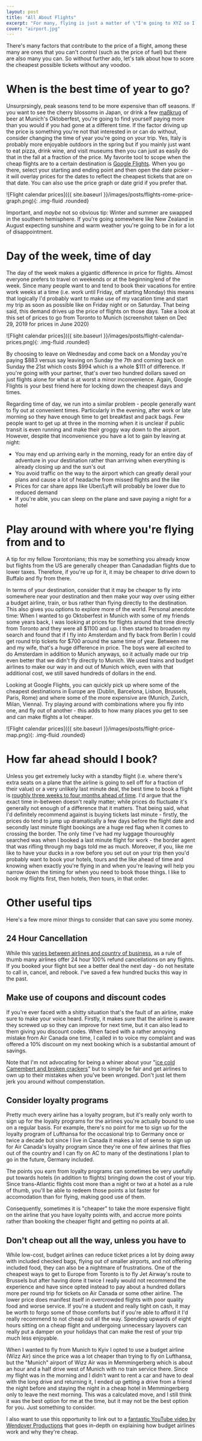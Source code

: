 ```yaml
---
layout: post
title: "All About Flights"
excerpt: "For many, flying is just a matter of \"I'm going to XYZ so I'll buy the ticket to XYZ\" but there's a lot of interesting subtleties that can save you a lot of money."
cover: "airport.jpg"
---
```


There's many factors that contribute to the price of a flight, among these many are ones that you can't control (such as the price of fuel) but there are also many you can. So without further ado, let's talk about how to score the cheapest possible tickets without any voodoo.

# When is the best time of year to go?

Unsurprsingly, peak seasons tend to be more expensive than off seasons. If you want to see the cherry blossoms in Japan, or drink a few [maßkrug](https://en.wikipedia.org/wiki/Ma%C3%9F) of beer at Munich's Oktoberfest, you're going to find yourself paying more than you would if you had gone at a different time. If the factor driving up the price is something you're not that interested in or can do without, consider changing the time of year you're going on your trip. Yes, Italy is probably more enjoyable outdoors in the spring but if you mainly just want to eat pizza, drink wine, and visit museums then you can just as easily do that in the fall at a fraction of the price. My favorite tool to scope when the cheap flights are to a certain destination is [Google Flights](https://flights.google.com). When you go there, select your starting and ending point and then open the date picker - it will overlay prices for the dates to reflect the cheapest tickets that are on that date. You can also use the price graph or date grid if you prefer that.

![Flight calendar prices]({{ site.baseurl }}/images/posts/flights-rome-price-graph.png){: .img-fluid .rounded}

Important, and *maybe* not so obvious tip: Winter and summer are swapped in the southern hemisphere. If you're going somewhere like New Zealand in August expecting sunshine and warm weather you're going to be in for a lot of disappointment.

# Day of the week, time of day

The day of the week makes a gigantic difference in price for flights. Almost everyone prefers to travel on weekends or at the beginning/end of the week. Since many people want to and tend to book their vacations for entire work weeks at a time (i.e. work until Friday, off starting Monday) this means that logically I'd probably want to make use of my vacation time and start my trip as soon as possible like on Friday night or on Saturday. That being said, this demand drives up the price of flights on those days. Take a look at this set of prices to go from Toronto to Munich (screenshot taken on Dec 29, 2019 for prices in June 2020)

![Flight calendar prices]({{ site.baseurl }}/images/posts/flight-calendar-prices.png){: .img-fluid .rounded}

By choosing to leave on Wednesday and come back on a Monday you're paying $883 versus say leaving on Sunday the 7th and coming back on Sunday the 21st which costs $994 which is a whole $111 of difference. If you're going with your partner, that's over two hundred dollars saved on just flights alone for what is at worst a minor inconvenience. Again, Google Flights is your best friend here for locking down the cheapest days and times.

Regarding time of day, we run into a similar problem - people generally want to fly out at convenient times. Particularly in the evening, after work or late morning so they have enough time to get breakfast and pack bags. Few people want to get up at three in the morning when it is unclear if public transit is even running and make their groggy way down to the airport. However, despite that inconvenience you have a lot to gain by leaving at night:

* You may end up arriving early in the morning, ready for an entire day of adventure in your destination rather than arriving when everything is already closing up and the sun's out
* You avoid traffic on the way to the airport which can greatly derail your plans and cause a lot of headache from missed flights and the like
* Prices for car share apps like Uber/Lyft will probably be lower due to reduced demand
* If you're able, you can sleep on the plane and save paying a night for a hotel

# Play around with where you're flying from and to

A tip for my fellow Torontonians; this may be something you already know but flights from the US are generally cheaper than Canadadian flights due to lower taxes. Therefore, if you're up for it, it may be cheaper to drive down to Buffalo and fly from there.

In terms of your destination, consider that it may be cheaper to fly into somewhere near your destination and then make your way over using either a budget airline, train, or bus rather than flying directly to the destination. This also gives you options to explore more of the world. Personal anecdote time: When I wanted to go Oktoberfest in Munich with some of my friends some years back, I was looking at prices for flights around that time directly from Toronto and they were all $1100 and up. I then started to broaden my search and found that if I fly into Amsterdam and fly back from Berlin I could get round trip tickets for $700 around the same time of year. Between me and my wife, that's a huge difference in price. The boys were all excited to do Amsterdam in addition to Munich anyways, so it actually made our trip even better that we didn't fly directly to Munich. We used trains and budget airlines to make our way in and out of Munich which, even with that additional cost, we still saved hundreds of dollars in the end.

Looking at Google Flights, you can quickly pick up where some of the cheapest destinations in Europe are (Dublin, Barcelona, Lisbon, Brussels, Paris, Rome) and where some of the more expensive are (Munich, Zurich, Milan, Vienna). Try playing around with combinations where you fly into one, and fly out of another - this adds to how many places you get to see and can make flights a lot cheaper.

![Flight calendar prices]({{ site.baseurl }}/images/posts/flight-price-map.png){: .img-fluid .rounded}

# How far ahead should I book?

Unless you get extremely lucky with a standby flight (i.e. where there's extra seats on a plane that the airline is going to sell off for a fraction of their value) or a very unlikely last minute deal, the best time to book a flight is [roughly three weeks to four months ahead of time](https://www.mentalfloss.com/article/538764/how-far-advance-should-you-book-flight-best-price-answer-might-surprise-you). I'd argue that the exact time in-between doesn't really matter; while prices do fluctuate it's generally not enough of a difference that it matters. That being said, what I'd definitely recommend against is buying tickets last minute - firstly, the prices do tend to jump up dramatically a few days before the flight date and secondly last minute flight bookings are a huge red flag when it comes to crossing the border. The only time I've had my luggage thouroughly searched was when I booked a last minute flight for work - the border agent that was rifling through my bags told me as much. Moreover, if you, like me like to have your ducks in a row before you set out on your trip then you'd probably want to book your hotels, tours and the like ahead of time and knowing when exactly you're flying in and when you're leaving will help you narrow down the timing for when you need to book those things. I like to book my flights first, then hotels, then tours, in that order.

# Other useful tips

Here's a few more minor things to consider that can save you some money.

## 24 Hour Cancellation

While this [varies between airlines and country of business](https://www.cntraveler.com/stories/2016-03-25/why-the-24-hour-flight-cancellation-rule-is-a-myth), as a rule of thumb many airlines offer 24 hour 100% refund cancellations on any flights. If you booked your flight but see a better deal the next day - do not hesitate to call in, cancel, and rebook. I've saved a few hundred bucks this way in the past.

## Make use of coupons and discount codes

If you're ever faced with a shitty situation that's the fault of an airline, make sure to make your voice heard. Firstly, it makes sure that the airline is aware they screwed up so they can improve for next time, but it can also lead to them giving you discount codes. When faced with a rather annoying mistake from Air Canada one time, I called in to voice my complaint and was offered a 10% discount on my next booking which is a substantial amount of savings.

Note that I'm not advocating for being a whiner about your "[ice cold Camembert and broken crackers](https://globalnews.ca/news/1916681/conservative-senator-nancy-ruth-airplane-food-is-ice-cold-camembert-and-broken-crackers/)" but to simply be fair and get airlines to own up to their mistakes when you've been wronged. Don't just let them jerk you around without compenstation.

## Consider loyalty programs

Pretty much every airline has a loyalty program, but it's really only worth to sign up for the loyalty programs for the airlines you're actually bound to use on a regular basis. For example, there's no point for me to sign up for the loyalty program of Lufthansa for the occasional trip to Germany once or twice a decade but since I live in Canada it makes a lot of sense to sign up for Air Canada's loyalty program since they're one of few airlines that flies out of the country and I can fly on AC to many of the destinations I plan to go in the future, Germany included.

The points you earn from loyalty programs can sometimes be very usefully put towards hotels (in addition to flights) bringing down the cost of your trip. Since trans-Atlantic flights cost more than a night or two at a hotel as a rule of thumb, you'll be able to redeem those points a lot faster for accomodation than for flying, making good use of them.

Consequently, sometimes it is "cheaper" to take the more expensive flight on the airline that you have loyalty points with, and accrue more points rather than booking the cheaper flight and getting no points at all.

## Don't cheap out all the way, unless you have to

While low-cost, budget airlines can reduce ticket prices a lot by doing away with included checked bags, flying out of smaller airports, and not offering included food, they can also be a nightmare of frustrations. One of the cheapest ways to get to Europe from Toronto is to fly Jet Airway's route to Brussels but after having done it twice I really would not recommend the experience and have since opted instead to pay about a hundred dollars more per round trip for tickets on Air Canada or some other airline. The lower price does manifest itself in overcrowded flights with poor quality food and worse service. If you're a student and really tight on cash, it may be worth to forgo some of those comforts but if you're able to afford it I'd really recommend to not cheap out all the way. Spending upwards of eight hours sitting on a cheap flight and undergoing unnecessary layovers can really put a damper on your holidays that can make the rest of your trip much less enjoyable.

When I wanted to fly from Munich to Kyiv I opted to use a budget airline (Wizz Air) since the price was a lot cheaper than trying to fly on Lufthansa, but the "Munich" airport of Wizz Air was in Memmingerberg which is about an hour and a half drive west of Munich with no train service there. Since my flight was in the morning and I didn't want to rent a car and have to deal with the long drive and returning it, I ended up getting a drive from a friend the night before and staying the night in a cheap hotel in Memmingerberg only to leave the next morning. This was a calculated move, and I still think it was the best option for me at the time, but it may not be the best option for you. Just something to consider.

I also want to use this opportunity to link out to a [fantastic YouTube video by Wendover Productions](https://youtu.be/069y1MpOkQY) that goes in-depth on explaining how budget airlines work and why they're cheap.

